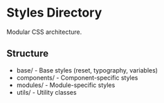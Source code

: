 # Styles Directory

Modular CSS architecture.

## Structure

- base/ - Base styles (reset, typography, variables)
- components/ - Component-specific styles
- modules/ - Module-specific styles
- utils/ - Utility classes
